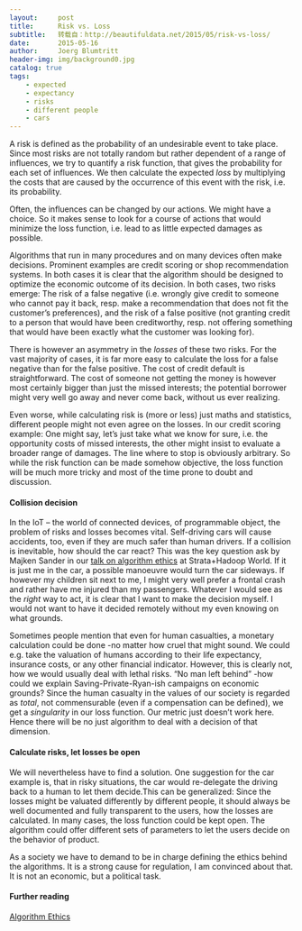 ```yaml
---
layout:     post
title:      Risk vs. Loss
subtitle:   转载自：http://beautifuldata.net/2015/05/risk-vs-loss/
date:       2015-05-16
author:     Joerg Blumtritt
header-img: img/background0.jpg
catalog: true
tags:
    - expected
    - expectancy
    - risks
    - different people
    - cars
---
```


A risk is defined as the probability of an undesirable event to take place. Since most risks are not totally random but rather dependent of a range of influences, we try to quantify a risk function, that gives the probability for each set of influences. We then calculate the expected *loss* by multiplying the costs that are caused by the occurrence of this event with the risk, i.e. its probability.

Often, the influences can be changed by our actions. We might have a choice. So it makes sense to look for a course of actions that would minimize the loss function, i.e. lead to as little expected damages as possible.

Algorithms that run in many procedures and on many devices often make decisions. Prominent examples are credit scoring or shop recommendation systems. In both cases it is clear that the algorithm should be designed to optimize the economic outcome of its decision. In both cases, two risks emerge: The risk of a false negative (i.e. wrongly give credit to someone who cannot pay it back, resp. make a recommendation that does not fit the customer’s preferences), and the risk of a false positive (not granting credit to a person that would have been creditworthy, resp. not offering something that would have been exactly what the customer was looking for).

There is however an asymmetry in the *losses* of these two risks. For the vast majority of cases, it is far more easy to calculate the loss for a false negative than for the false positive. The cost of credit default is straightforward. The cost of someone not getting the money is however most certainly bigger than just the missed interests; the potential borrower might very well go away and never come back, without us ever realizing.

Even worse, while calculating risk is (more or less) just maths and statistics, different people might not even agree on the losses. In our credit scoring example: One might say, let’s just take what we know for sure, i.e. the opportunity costs of missed interests, the other might insist to evaluate a broader range of damages. The line where to stop is obviously arbitrary. So while the risk function can be made somehow objective, the loss function will be much more tricky and most of the time prone to doubt and discussion.

#### Collision decision

In the IoT – the world of connected devices, of programmable object, the problem of risks and losses becomes vital. Self-driving cars will cause accidents, too, even if they are much safer than human drivers. If a collision is inevitable, how should the car react? This was the key question ask by Majken Sander in our [talk on algorithm ethics](http://strataconf.com/big-data-conference-uk-2015/public/schedule/detail/39799) at Strata+Hadoop World. If it is just me in the car, a possible manoeuvre would turn the car sideways. If however my children sit next to me, I might very well prefer a frontal crash and rather have me injured than my passengers. Whatever I would see as the *right* way to act, it is clear that I want to make the decision myself. I would not want to have it decided remotely without my even knowing on what grounds.

Sometimes people mention that even for human casualties, a monetary calculation could be done -no matter how cruel that might sound. We could e.g. take the valuation of humans according to their life expectancy, insurance costs, or any other financial indicator. However, this is clearly not, how we would usually deal with lethal risks. “No man left behind” -how could we explain Saving-Private-Ryan-ish campaigns on economic grounds? Since the human casualty in the values of our society is regarded as *total*, not commensurable (even if a compensation can be defined), we get a *singularity* in our loss function. Our metric just doesn’t work here. Hence there will be no just algorithm to deal with a decision of that dimension.

#### Calculate risks, let losses be open

We will nevertheless have to find a solution. One suggestion for the car example is, that in risky situations, the car would re-delegate the driving back to a human to let them decide.This can be generalized: Since the losses might be valuated differently by different people, it should always be well documented and fully transparent to the users, how the losses are calculated. In many cases, the loss function could be kept open. The algorithm could offer different sets of parameters to let the users decide on the behavior of product.

As a society we have to demand to be in charge defining the ethics behind the algorithms. It is a strong cause for regulation, I am convinced about that. It is not an economic, but a political task.

#### Further reading

[Algorithm Ethics](http://beautifuldata.net/2013/05/algorithm-ethics)
